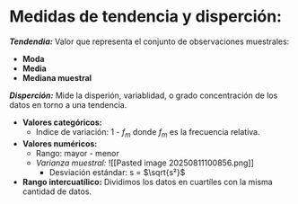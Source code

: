 # Medidas de tendencia y disperción:
***Tendendia:*** Valor que representa el conjunto de observaciones muestrales:
- **Moda**
- **Media**
- **Mediana muestral**

***Disperción:*** Mide la disperión, variablidad, o grado concentración de los datos en torno a una tendencia.
- **Valores categóricos:** 
	- Indice de variación: 1 - $f_{m}$ donde $f_{m}$ es la frecuencia relativa. 
- **Valores numéricos:** 
	- Rango: mayor - menor
	- *Varianza muestral:* 
		![[Pasted image 20250811100856.png]]
		- Desviación estándar: s = $\sqrt{s²}$
- **Rango intercuatílico:** Dividimos los datos en cuartíles con la misma cantidad de datos.  